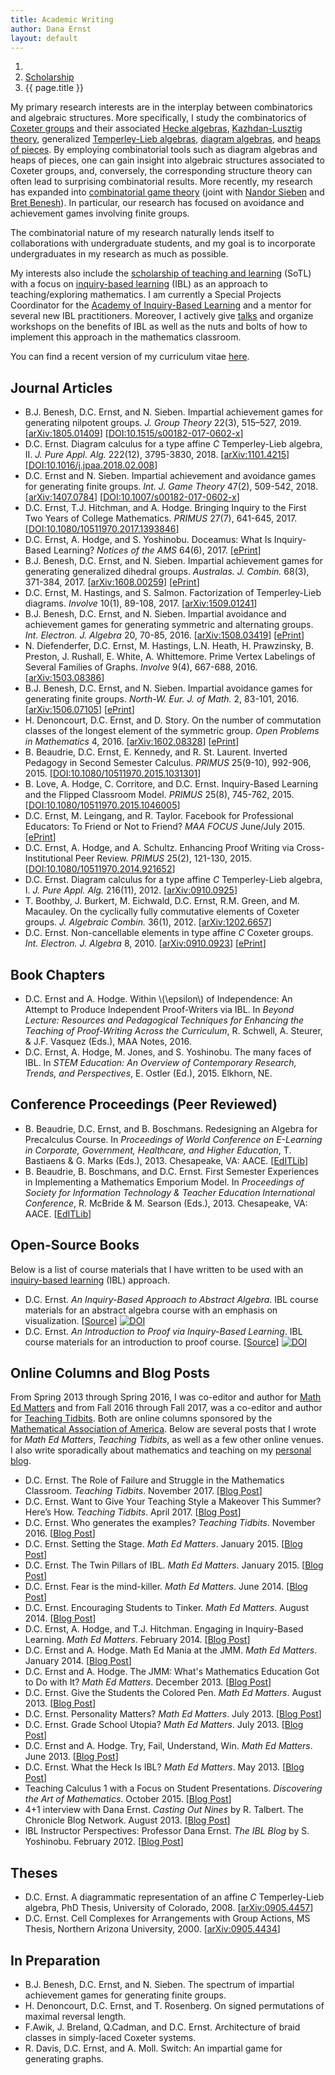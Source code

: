 ```yaml
---
title: Academic Writing
author: Dana Ernst
layout: default
---
```


<ol class="breadcrumb">
  <li><a href="/"><i class="fa fa-home"></i></a></li>
  <li><a href="/scholarship">Scholarship</a></li>
  <li class="active">{{ page.title }}</li>
</ol>

<!-- <img src="{{ site.baseurl }}/images/2012/02/TypeDHeap.png" align="left" width="100" img style="margin-right: 15px"/> -->
My primary research interests are in the interplay between combinatorics and algebraic structures. More specifically, I study the combinatorics of [Coxeter groups](http://en.wikipedia.org/wiki/Coxeter_group) and their associated [Hecke algebras](http://en.wikipedia.org/wiki/Hecke_algebra), [Kazhdan-Lusztig theory](http://en.wikipedia.org/wiki/Kazhdan%E2%80%93Lusztig_polynomial), generalized [Temperley-Lieb algebras](http://en.wikipedia.org/wiki/Temperley-Lieb_algebra), [diagram algebras](http://en.wikipedia.org/wiki/Planar_algebra), and [heaps of pieces](https://www.mat.univie.ac.at/~kratt/artikel/heaps.pdf). By employing combinatorial tools such as diagram algebras and heaps of pieces, one can gain insight into algebraic structures associated to Coxeter groups, and, conversely, the corresponding structure theory can often lead to surprising combinatorial results. More recently, my research has expanded into [combinatorial game theory](https://en.wikipedia.org/wiki/Combinatorial_game_theory) (joint with [Nandor Sieben](http://jan.ucc.nau.edu/ns46/) and [Bret Benesh](http://www.users.csbsju.edu/~bbenesh/)). In particular, our research has focused on avoidance and achievement games involving finite groups.

The combinatorial nature of my research naturally lends itself to collaborations with undergraduate students, and my goal is to incorporate undergraduates in my research as much as possible.

My interests also include the [scholarship of teaching and learning](http://en.wikipedia.org/wiki/Scholarship_of_Teaching_and_Learning) (SoTL) with a focus on [inquiry-based learning](http://maamathedmatters.blogspot.com/2013/05/what-heck-is-ibl.html) (IBL) as an approach to teaching/exploring mathematics. I am currently a Special Projects Coordinator for the [Academy of Inquiry-Based Learning](http://www.inquirybasedlearning.org) and a mentor for several new IBL practitioners. Moreover, I actively give [talks]({{site.baseurl}}/scholarship/talks/) and organize workshops on the benefits of IBL as well as the nuts and bolts of how to implement this approach in the mathematics classroom.

You can find a recent version of my curriculum vitae [here]({{site.baseurl}}/scholarship/CV-Ernst.pdf).

<!-- ## Submitted -->

## Journal Articles
  * B.J. Benesh, D.C. Ernst, and N. Sieben. Impartial achievement games for generating nilpotent groups. *J. Group Theory* 22(3), 515–527, 2019. [[arXiv:1805.01409](https://arxiv.org/abs/1805.01409)] [[DOI:10.1515/s00182-017-0602-x](https://doi.org/10.1515/jgth-2018-0117)]
  * D.C. Ernst. Diagram calculus for a type affine *C* Temperley-Lieb algebra, II. *J. Pure Appl. Alg.* 222(12), 3795-3830, 2018. [[arXiv:1101.4215](http://arxiv.org/abs/1101.4215)] [[DOI:10.1016/j.jpaa.2018.02.008](https://doi.org/10.1016/j.jpaa.2018.02.008)]
  * D.C. Ernst and N. Sieben. Impartial achievement and avoidance games for generating finite groups. *Int. J. Game Theory* 47(2), 509-542, 2018. [[arXiv:1407.0784](http://arxiv.org/abs/1407.0784)] [[DOI:10.1007/s00182-017-0602-x](https://doi.org/10.1007/s00182-017-0602-x)]
  * D.C. Ernst, T.J. Hitchman, and A. Hodge. Bringing Inquiry to the First Two Years of College Mathematics. *PRIMUS* 27(7), 641-645, 2017. [[DOI:10.1080/10511970.2017.1393846](http://www.tandfonline.com/doi/full/10.1080/10511970.2017.1393846)]
  * D.C. Ernst, A. Hodge, and S. Yoshinobu. Doceamus: What Is Inquiry-Based Learning? *Notices of the AMS* 64(6), 2017. [[ePrint](http://www.ams.org/publications/journals/notices/201706/rnoti-p570.pdf)]
  * B.J. Benesh, D.C. Ernst, and N. Sieben. Impartial achievement games for generating generalized dihedral groups. *Australas. J. Combin.* 68(3), 371-384, 2017. [[arXiv:1608.00259](http://arxiv.org/abs/1608.00259)] [[ePrint](https://ajc.maths.uq.edu.au/pdf/68/ajc_v68_p371.pdf)]
  * D.C. Ernst, M. Hastings, and S. Salmon. Factorization of Temperley-Lieb diagrams. *Involve* 10(1), 89-108, 2017. [[arXiv:1509.01241](http://arxiv.org/abs/1509.01241)]
  * B.J. Benesh, D.C. Ernst, and N. Sieben. Impartial avoidance and achievement games for generating symmetric and alternating groups. *Int. Electron. J. Algebra* 20, 70-85, 2016. [[arXiv:1508.03419](http://arxiv.org/abs/1508.03419)] [[ePrint](http://www.ieja.net/files/papers/volume-20/4-V20-2016.pdf)]
  * N. Diefenderfer, D.C. Ernst, M. Hastings, L.N. Heath, H. Prawzinsky, B. Preston, J. Rushall, E. White, A. Whittemore. Prime Vertex Labelings of Several Families of Graphs. *Involve* 9(4), 667-688, 2016. [[arXiv:1503.08386](http://arxiv.org/abs/1503.08386)]
  * B.J. Benesh, D.C. Ernst, and N. Sieben. Impartial avoidance games for generating finite groups. *North-W. Eur. J. of Math.* 2, 83-101, 2016. [[arXiv:1506.07105](http://arxiv.org/abs/1506.07105)] [[ePrint](http://math.univ-lille1.fr/~nwejm/OnlinePapers/Archives/2016/2/3/article2016-3.pdf)]
  * H. Denoncourt, D.C. Ernst, and D. Story. On the number of commutation classes of the longest element of the symmetric group. *Open Problems in Mathematics* 4, 2016. [[arXiv:1602.08328](http://arxiv.org/abs/1602.08328)] [[ePrint](http://opmath.org/index.php/opm/article/view/15)]
  * B. Beaudrie, D.C. Ernst, E. Kennedy, and R. St. Laurent. Inverted Pedagogy in Second Semester Calculus. *PRIMUS* 25(9-10), 992-906, 2015. [[DOI:10.1080/10511970.2015.1031301](http://www.tandfonline.com/doi/full/10.1080/10511970.2015.1031301)]
  * B. Love, A. Hodge, C. Corritore, and D.C. Ernst. Inquiry-Based Learning and the Flipped Classroom Model. *PRIMUS* 25(8), 745-762, 2015. [[DOI:10.1080/10511970.2015.1046005](http://www.tandfonline.com/doi/full/10.1080/10511970.2015.1046005)]
  * D.C. Ernst, M. Leingang, and R. Taylor. Facebook for Professional Educators: To Friend or Not to Friend? *MAA FOCUS* June/July 2015. [[ePrint](http://digital.ipcprintservices.com/publication/?i=260736&pre=1&p=7)]
  * D.C. Ernst, A. Hodge, and A. Schultz. Enhancing Proof Writing via Cross-Institutional Peer Review. *PRIMUS* 25(2), 121-130, 2015. [[DOI:10.1080/10511970.2014.921652](http://www.tandfonline.com/doi/full/10.1080/10511970.2014.921652)]
  * D.C. Ernst. Diagram calculus for a type affine *C* Temperley-Lieb algebra, I. *J. Pure Appl. Alg.* 216(11), 2012. [[arXiv:0910.0925](http://arxiv.org/abs/0910.0925)]
  * T. Boothby, J. Burkert, M. Eichwald, D.C. Ernst, R.M. Green, and M. Macauley. On the cyclically fully commutative elements of Coxeter groups. *J. Algebraic Combin.* 36(1), 2012. [[arXiv:1202.6657](http://arxiv.org/abs/1202.6657)]
  * D.C. Ernst. Non-cancellable elements in type affine *C* Coxeter groups. *Int. Electron. J. Algebra* 8, 2010. [[arXiv:0910.0923](http://arxiv.org/abs/0910.0923)] [[ePrint](http://www.ieja.net/files/papers/volume-8/Volume-7--2010/14-V8-2010.pdf)]

## Book Chapters
  * D.C. Ernst and A. Hodge. Within \\(\epsilon\\) of Independence: An Attempt to Produce Independent Proof-Writers via IBL. In *Beyond Lecture: Resources and Pedagogical Techniques for Enhancing the Teaching of Proof-Writing Across the Curriculum*, R. Schwell, A. Steurer, & J.F. Vasquez (Eds.), MAA Notes, 2016.
  * D.C. Ernst, A. Hodge, M. Jones, and S. Yoshinobu. The many faces of IBL. In *STEM Education: An Overview of Contemporary Research, Trends, and Perspectives*, E. Ostler (Ed.), 2015. Elkhorn, NE.

## Conference Proceedings (Peer Reviewed)
  * B. Beaudrie, D.C. Ernst, and B. Boschmans. Redesigning an Algebra for Precalculus Course. In *Proceedings of World Conference on E-Learning in Corporate, Government, Healthcare, and Higher Education*, T. Bastiaens & G. Marks (Eds.), 2013. Chesapeake, VA: AACE. [[EdITLib](http://www.editlib.org/p/115001/)]
  * B. Beaudrie, B. Boschmans, and D.C. Ernst. First Semester Experiences in Implementing a Mathematics Emporium Model. In *Proceedings of Society for Information Technology & Teacher Education International Conference*, R. McBride & M. Searson (Eds.), 2013. Chesapeake, VA: AACE. [[EdITLib](http://www.editlib.org/p/48098)]

## Open-Source Books
Below is a list of course materials that I have written to be used with an [inquiry-based learning](http://maamathedmatters.blogspot.com/2013/05/what-heck-is-ibl.html) (IBL) approach.

  * D.C. Ernst. *An Inquiry-Based Approach to Abstract Algebra*. IBL course materials for an abstract algebra course with an emphasis on visualization. [[Source](http://dcernst.github.io/IBL-AbstractAlgebra/)] [![DOI](https://zenodo.org/badge/5110/dcernst/IBL-AbstractAlgebra.svg)](https://zenodo.org/badge/latestdoi/5110/dcernst/IBL-AbstractAlgebra)
  * D.C. Ernst. *An Introduction to Proof via Inquiry-Based Learning*. IBL course materials for an introduction to proof course. [[Source](http://dcernst.github.io/IBL-IntroToProof/)] [![DOI](https://zenodo.org/badge/5110/dcernst/IBL-IntroToProof.svg)](https://zenodo.org/badge/latestdoi/5110/dcernst/IBL-IntroToProof)

## Online Columns and Blog Posts
From Spring 2013 through Spring 2016, I was co-editor and author for [Math Ed Matters](http://maamathedmatters.blogspot.com) and from Fall 2016 through Fall 2017, was a co-editor and author for [Teaching Tidbits](http://maateachingtidbits.blogspot.com). Both are online columns sponsored by the [Mathematical Association of America](http://maa.org). Below are several posts that I wrote for *Math Ed Matters*, *Teaching Tidbits*, as well as a few other online venues.  I also write sporadically about mathematics and teaching on my [personal blog]({{site.baseurl}}/blog/).

  * D.C. Ernst. The Role of Failure and Struggle in the Mathematics Classroom. *Teaching Tidbits*. November 2017. [[Blog Post](http://maateachingtidbits.blogspot.com/2017/11/the-role-of-failure-and-struggle-in.html)]
  * D.C. Ernst. Want to Give Your Teaching Style a Makeover This Summer? Here’s How. *Teaching Tidbits*. April 2017. [[Blog Post](http://maateachingtidbits.blogspot.com/2017/04/want-to-give-your-teaching-style.html)]
  * D.C. Ernst. Who generates the examples? *Teaching Tidbits*. November 2016. [[Blog Post](http://maateachingtidbits.blogspot.com/2016/11/who-generates-examples.html)]
  * D.C. Ernst. Setting the Stage. *Math Ed Matters*. January 2015. [[Blog Post](http://maamathedmatters.blogspot.com/2015/01/setting-stage.html)]
  * D.C. Ernst. The Twin Pillars of IBL. *Math Ed Matters*. January 2015. [[Blog Post](http://maamathedmatters.blogspot.com/2015/01/the-twin-pillars-of-ibl.html)]
  * D.C. Ernst. Fear is the mind-killer. *Math Ed Matters*. June 2014. [[Blog Post](http://maamathedmatters.blogspot.com/2014/06/fear-is-mind-killer.html)]
  * D.C. Ernst. Encouraging Students to Tinker. *Math Ed Matters*. August 2014. [[Blog Post](http://maamathedmatters.blogspot.com/2014/04/encouraging-students-to-tinker.html)]
  * D.C. Ernst, A. Hodge, and T.J. Hitchman. Engaging in Inquiry-Based Learning. *Math Ed Matters*. February 2014. [[Blog Post](http://maamathedmatters.blogspot.com/2014/02/engaging-in-inquiry-based-learning.html)]
  * D.C. Ernst and A. Hodge. Math Ed Mania at the JMM. *Math Ed Matters*. January 2014. [[Blog Post](http://maamathedmatters.blogspot.com/2014/01/math-ed-mania-at-jmm.html)]
  * D.C. Ernst and A. Hodge. The JMM: What's Mathematics Education Got to Do with It? *Math Ed Matters*. December 2013. [[Blog Post](http://maamathedmatters.blogspot.com/2013/12/the-jmm-whats-mathematics-education-got.html)]
  * D.C. Ernst. Give the Students the Colored Pen. *Math Ed Matters*. August 2013. [[Blog Post](http://maamathedmatters.blogspot.com/2013/08/give-students-colored-pen.html)]
  * D.C. Ernst. Personality Matters? *Math Ed Matters*. July 2013. [[Blog Post](http://maamathedmatters.blogspot.com/2013/07/personality-matters.html)]
  * D.C. Ernst. Grade School Utopia? *Math Ed Matters*. July 2013. [[Blog Post](http://maamathedmatters.blogspot.com/2013/07/grade-school-utopia.html)]
  * D.C. Ernst and A. Hodge. Try, Fail, Understand, Win. *Math Ed Matters*. June 2013. [[Blog Post](http://maamathedmatters.blogspot.com/2013/06/try-fail-understand-win.html)]
  * D.C. Ernst. What the Heck Is IBL? *Math Ed Matters*. May 2013. [[Blog Post](http://maamathedmatters.blogspot.com/2013/05/what-heck-is-ibl.html)]
  * Teaching Calculus 1 with a Focus on Student Presentations. *Discovering the Art of Mathematics*. October 2015. [[Blog Post](https://www.artofmathematics.org/blogs/cvonrenesse/guest-blog-by-dana-ernst)]
  * 4+1 interview with Dana Ernst. *Casting Out Nines* by R. Talbert. The Chronicle Blog Network. August 2013. [[Blog Post](http://chronicle.com/blognetwork/castingoutnines/2013/08/01/41-interview-with-dana-ernst/)]
  * IBL Instructor Perspectives: Professor Dana Ernst. *The IBL Blog* by S. Yoshinobu. February 2012. [[Blog Post](http://theiblblog.blogspot.com/2012/02/ibl-instructor-perspectives-professor.html)]

## Theses
  * D.C. Ernst. A diagrammatic representation of an affine *C* Temperley-Lieb algebra, PhD Thesis, University of Colorado, 2008. [[arXiv:0905.4457](http://arxiv.org/abs/0905.4457)]
  * D.C. Ernst. Cell Complexes for Arrangements with Group Actions, MS Thesis, Northern Arizona University, 2000. [[arXiv:0905.4434](http://arxiv.org/abs/0905.4434)]

## In Preparation
  * B.J. Benesh, D.C. Ernst, and N. Sieben. The spectrum of impartial achievement games for generating finite groups.
  * H. Denoncourt, D.C. Ernst, and T. Rosenberg. On signed permutations of maximal reversal length.
  * F.Awik, J. Breland, Q.Cadman, and D.C. Ernst. Architecture of braid classes in simply-laced Coxeter systems.
  * R. Davis, D.C. Ernst, and A. Moll. Switch: An impartial game for generating graphs.

<!--
* D.C. Ernst and A. Lebovitz. Groups with cyclic subgroups.
* D.C. Ernst and B. Fox. Conjugacy classes of cyclically fully commutative elements in Coxeter groups of type $A$.
* D.C. Ernst and T. Laird. T-avoiding elements of Coxeter groups.
* D.C. Ernst and M. Falk. ????
* D.C. Ernst and T.K. Petersen. The worst casino in Reno.
* -->
